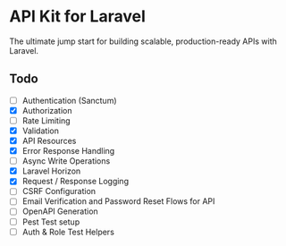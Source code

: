 # API Kit for Laravel

The ultimate jump start for building scalable, production-ready APIs with Laravel.

## Todo

- [ ] Authentication (Sanctum)
- [x] Authorization
- [ ] Rate Limiting
- [x] Validation
- [x] API Resources
- [x] Error Response Handling
- [ ] Async Write Operations
- [x] Laravel Horizon
- [x] Request / Response Logging
- [ ] CSRF Configuration
- [ ] Email Verification and Password Reset Flows for API
- [ ] OpenAPI Generation
- [ ] Pest Test setup
- [ ] Auth & Role Test Helpers
